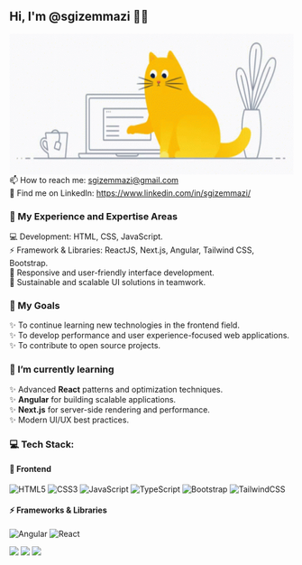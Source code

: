 ## Hi, I'm @sgizemmazi 👋🏼

<img 
  align="right" 
  height="250" 
src="./cat-coding.gif" 
/>

📫 How to reach me: sgizemmazi@gmail.com  
🔗 Find me on LinkedIn: https://www.linkedin.com/in/sgizemmazi/

<!--
**sgizemmazi/sgizemmazi** is a ✨ _special_ ✨ repository because its `README.md` (this file) appears on your GitHub profile.

Here are some ideas to get you started:

- 🔭 I’m currently working on ...
- 🌱 I’m currently learning ...
- 👯 I’m looking to collaborate on ...
- 🤔 I’m looking for help with ...
- 💬 Ask me about ...
- 📫 How to reach me: ...
- 😄 Pronouns: ...
- ⚡ Fun fact: ...
-->

### 🚀 My Experience and Expertise Areas

💻 Development: HTML, CSS, JavaScript.  
⚡ Framework & Libraries: ReactJS, Next.js, Angular, Tailwind CSS, Bootstrap.  
📱 Responsive and user-friendly interface development.  
👥 Sustainable and scalable UI solutions in teamwork.

### 🎯 My Goals

✨ To continue learning new technologies in the frontend field.  
✨ To develop performance and user experience-focused web applications.  
✨ To contribute to open source projects.

### 🌱 I’m currently learning

✨ Advanced **React** patterns and optimization techniques.  
✨ **Angular** for building scalable applications.  
✨ **Next.js** for server-side rendering and performance.  
✨ Modern UI/UX best practices.

### 💻 Tech Stack:

#### 🎨 Frontend

![HTML5](https://img.shields.io/badge/HTML5-E34F26?style=for-the-badge&logo=html5&logoColor=white)
![CSS3](https://img.shields.io/badge/CSS3-1572B6?style=for-the-badge&logo=css3&logoColor=white)
![JavaScript](https://img.shields.io/badge/javascript-%23323330.svg?style=for-the-badge&logo=javascript&logoColor=%23F7DF1E)
![TypeScript](https://img.shields.io/badge/TypeScript-007ACC?style=for-the-badge&logo=typescript&logoColor=white)
![Bootstrap](https://img.shields.io/badge/Bootstrap-7952B3?style=for-the-badge&logo=bootstrap&logoColor=white)
![TailwindCSS](https://img.shields.io/badge/Tailwind_CSS-38B2AC?style=for-the-badge&logo=tailwind-css&logoColor=white)

#### ⚡ Frameworks & Libraries

![Angular](https://img.shields.io/badge/angular-%23DD0031.svg?style=for-the-badge&logo=angular&logoColor=white)
![React](https://img.shields.io/badge/React-20232A?style=for-the-badge&logo=react&logoColor=61DAFB)

<div >
   <img src="https://github-readme-stats.vercel.app/api?username=sgizemmazi&theme=darcula&show_icons=true&hide_border=true&count_private=true"/>
  <img src="https://github-readme-streak-stats.herokuapp.com/?user=sgizemmazi&theme=darcula&hide_border=true"/>
  <img src="https://github-readme-stats.vercel.app/api/top-langs/?username=sgizemmazi&theme=darcula&show_icons=true&hide_border=true&layout=compact"/>
  
</div>
